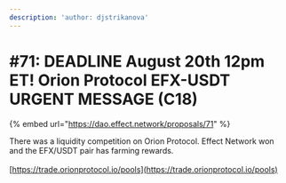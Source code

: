 ```yaml
---
description: 'author: djstrikanova'
---
```


# #71: DEADLINE August 20th 12pm ET! Orion Protocol EFX-USDT URGENT MESSAGE (C18)

{% embed url="https://dao.effect.network/proposals/71" %}

There was a liquidity competition on Orion Protocol. Effect Network won and the EFX/USDT pair has farming rewards. \
\
[https://trade.orionprotocol.io/pools](https://trade.orionprotocol.io/pools)

